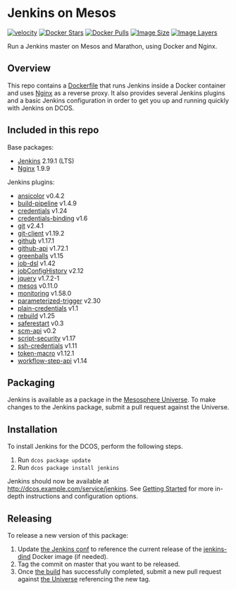 # Jenkins on Mesos
[![velocity](http://velocity.mesosphere.com/service/velocity/buildStatus/icon?job=public-jenkins-mesos-master)](http://velocity.mesosphere.com/service/velocity/job/public-jenkins-mesos-master/)
[![Docker Stars](https://img.shields.io/docker/stars/mesosphere/jenkins.svg)][docker-hub]
[![Docker Pulls](https://img.shields.io/docker/pulls/mesosphere/jenkins.svg)][docker-hub]
[![Image Size](https://img.shields.io/imagelayers/image-size/mesosphere/jenkins/0.2.3.svg)](https://imagelayers.io/?images=mesosphere/jenkins:0.2.3)
[![Image Layers](https://img.shields.io/imagelayers/layers/mesosphere/jenkins/0.2.3.svg)](https://imagelayers.io/?images=mesosphere/jenkins:0.2.3)

Run a Jenkins master on Mesos and Marathon, using Docker and Nginx.

## Overview
This repo contains a [Dockerfile](Dockerfile) that runs Jenkins inside a Docker
container and uses [Nginx][nginx-home] as a reverse proxy. It also provides
several Jenkins plugins and a basic Jenkins configuration in order to get you
up and running quickly with Jenkins on DCOS.

## Included in this repo
Base packages:
  * [Jenkins][jenkins-home] 2.19.1 (LTS)
  * [Nginx][nginx-home] 1.9.9

Jenkins plugins:
  * [ansicolor][ansicolor-plugin] v0.4.2
  * [build-pipeline][build-pipeline-plugin] v1.4.9
  * [credentials][credentials-plugin] v1.24
  * [credentials-binding][credentials-binding-plugin] v1.6
  * [git][git-plugin] v2.4.1
  * [git-client][git-client-plugin] v1.19.2
  * [github][github-plugin] v1.17.1
  * [github-api][github-api-plugin] v1.72.1
  * [greenballs][greenballs-plugin] v1.15
  * [job-dsl][job-dsl-plugin] v1.42
  * [jobConfigHistory][jobConfigHistory-plugin] v2.12
  * [jquery][jquery] v1.7.2-1
  * [mesos][mesos-plugin] v0.11.0
  * [monitoring][monitoring-plugin] v1.58.0
  * [parameterized-trigger][parameterized-trigger-plugin] v2.30
  * [plain-credentials][plain-credentials] v1.1
  * [rebuild][rebuild-plugin] v1.25
  * [saferestart][saferestart-plugin] v0.3
  * [scm-api][scm-api-plugin] v0.2
  * [script-security][script-security-plugin] v1.17
  * [ssh-credentials][ssh-credentials-plugin] v1.11
  * [token-macro][token-macro-plugin] v1.12.1
  * [workflow-step-api][workflow-step-api] v1.14

## Packaging
Jenkins is available as a package in the [Mesosphere Universe][universe].
To make changes to the Jenkins package, submit a pull request against the
Universe.

## Installation
To install Jenkins for the DCOS, perform the following steps.

  1. Run `dcos package update`
  2. Run `dcos package install jenkins`

Jenkins should now be available at <http://dcos.example.com/service/jenkins>.
See [Getting Started][getting-started] for more in-depth instructions and
configuration options.

## Releasing
To release a new version of this package:

  1. Update [the Jenkins conf][jenkins-conf] to reference the current release of
  the [jenkins-dind][jenkins-dind] Docker image (if needed).
  2. Tag the commit on master that you want to be released.
  3. Once [the build][teamcity-build] has successfully completed, submit a new
  pull request against [the Universe][universe] referencing the new tag.


[ansicolor-plugin]: https://wiki.jenkins-ci.org/display/JENKINS/AnsiColor+Plugin
[build-pipeline-plugin]: https://wiki.jenkins-ci.org/display/JENKINS/Build+Pipeline+Plugin
[credentials-plugin]: https://wiki.jenkins-ci.org/display/JENKINS/Credentials+Plugin
[credentials-binding-plugin]: https://wiki.jenkins-ci.org/display/JENKINS/Credentials+Binding+Plugin
[docker-hub]: https://hub.docker.com/r/mesosphere/jenkins
[getting-started]: http://mesosphere.github.io/jenkins-mesos/docs/
[git-plugin]: https://wiki.jenkins-ci.org/display/JENKINS/Git+Plugin
[git-client-plugin]: https://wiki.jenkins-ci.org/display/JENKINS/Git+Client+Plugin
[github-plugin]: https://wiki.jenkins-ci.org/display/JENKINS/GitHub+Plugin
[github-api-plugin]: https://wiki.jenkins-ci.org/display/JENKINS/GitHub+API+Plugin
[greenballs-plugin]: https://wiki.jenkins-ci.org/display/JENKINS/Green+Balls
[jenkins-conf]: /conf/jenkins/config.xml
[jenkins-dind]: https://github.com/mesosphere/jenkins-dind-agent
[jenkins-home]: https://jenkins-ci.org/
[job-dsl-plugin]: https://wiki.jenkins-ci.org/display/JENKINS/Job+DSL+Plugin
[jobConfigHistory-plugin]: https://wiki.jenkins-ci.org/display/JENKINS/JobConfigHistory+Plugin
[jquery]: https://wiki.jenkins-ci.org/display/JENKINS/jQuery+Plugin
[mesos-plugin]: https://wiki.jenkins-ci.org/display/JENKINS/Mesos+Plugin
[monitoring-plugin]: https://wiki.jenkins-ci.org/display/JENKINS/Monitoring
[nginx-home]: http://nginx.org/en/
[parameterized-trigger-plugin]: https://wiki.jenkins-ci.org/display/JENKINS/Parameterized+Trigger+Plugin
[plain-credentials]: https://wiki.jenkins-ci.org/display/JENKINS/Plain+Credentials+Plugin
[rebuild-plugin]: https://wiki.jenkins-ci.org/display/JENKINS/Rebuild+Plugin
[saferestart-plugin]: https://wiki.jenkins-ci.org/display/JENKINS/SafeRestart+Plugin
[scm-api-plugin]: https://wiki.jenkins-ci.org/display/JENKINS/SCM+API+Plugin
[script-security-plugin]: https://wiki.jenkins-ci.org/display/JENKINS/Script+Security+Plugin
[ssh-credentials-plugin]: https://wiki.jenkins-ci.org/display/JENKINS/SSH+Credentials+Plugin
[teamcity-build]: https://teamcity.mesosphere.io/viewType.html?buildTypeId=Oss_Jenkins_PublishReleaseDocker
[token-macro-plugin]: https://wiki.jenkins-ci.org/display/JENKINS/Token+Macro+Plugin
[universe]: https://github.com/mesosphere/universe
[workflow-step-api]: https://wiki.jenkins-ci.org/display/JENKINS/Pipeline+Plugin
